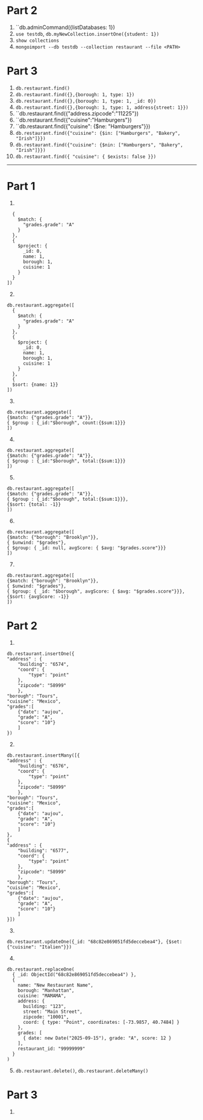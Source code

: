 # Part 2

1. ``db.adminCommand({listDatabases: 1})
2. ``use testdb``, ``db.myNewCollection.insertOne({student: 1})``
3. ``show collections``
4. ``mongoimport --db testdb --collection restaurant --file <PATH>``

# Part 3

1. ``db.restaurant.find()``
2. ``db.restaurant.find({},{borough: 1, type: 1})``
3. ``db.restaurant.find({},{borough: 1, type: 1, _id: 0})``
4. ``db.restaurant.find({},{borough: 1, type: 1, address{street: 1}})``
5. ``db.restaurant.find({"address.zipcode":"11225"})
6. ``db.restaurant.find({"cuisine":"Hamburgers"})
7. ``db.restaurant.find({"cuisine": {$ne: "Hamburgers"}})
8. ``db.restaurant.find({"cuisine": {$in: ["Hamburgers", "Bakery", "Irish"]}})``
9. ``db.restaurant.find({"cuisine": {$nin: ["Hamburgers", "Bakery", "Irish"]}})``
10. ``db.restaurant.find({ "cuisine": { $exists: false }})``

____
# Part 1
1. 
   
```db.restaurant.aggregate([
  {
    $match: {
      "grades.grade": "A"
    }
  },
  {
    $project: {
      _id: 0,
      name: 1,
      borough: 1,
      cuisine: 1
    }
  }
])
```

2. 
```
db.restaurant.aggregate([
  {
    $match: {
      "grades.grade": "A"
    }
  },
  {
    $project: {
      _id: 0,
      name: 1,
      borough: 1,
      cuisine: 1
    }
  },
  {
  $sort: {name: 1}}
])
```

3. 
```
db.restaurant.aggegate([
{$match: {"grades.grade": "A"}},
{ $group : {_id:"$borough", count:{$sum:1}}}
])
```

4. 
```
db.restaurant.aggregate([
{$match: {"grades.grade": "A"}},
{ $group : {_id:"$borough", total:{$sum:1}}}
])
```

5. 
```
db.restaurant.aggregate([
{$match: {"grades.grade": "A"}},
{ $group : {_id:"$borough", total:{$sum:1}}},
{$sort: {total: -1}}
])
```
6. 
```
db.restaurant.aggregate([
{$match: {"borough": "Brooklyn"}},
{ $unwind: "$grades"},
{ $group: { _id: null, avgScore: { $avg: "$grades.score"}}}
])
```

7. 
```
db.restaurant.aggregate([
{$match: {"borough": "Brooklyn"}},
{ $unwind: "$grades"},
{ $group: { _id: "$borough", avgScore: { $avg: "$grades.score"}}},
{$sort: {avgScore: -1}}
])
```

# Part 2

1. 
```
db.restaurant.insertOne({
"address" : {
	"building": "6574",
	"coord": {
		"type": "point"
	},
	"zipcode": "58999"
	},
"borough": "Tours",
"cuisine": "Mexico",
"grades":[
	{"date": "aujou",
	"grade": "A",
	"score": "10"}
	]
})
```

2. 
```
db.restaurant.insertMany([{
"address" : {
	"building": "6576",
	"coord": {
		"type": "point"
	},
	"zipcode": "58999"
	},
"borough": "Tours",
"cuisine": "Mexico",
"grades":[
	{"date": "aujou",
	"grade": "A",
	"score": "10"}
	]
},
{
"address" : {
	"building": "6577",
	"coord": {
		"type": "point"
	},
	"zipcode": "58999"
	},
"borough": "Tours",
"cuisine": "Mexico",
"grades":[
	{"date": "aujou",
	"grade": "A",
	"score": "10"}
	]
}])
```

3. 
```
db.restaurant.updateOne({_id: "68c82e869051fd5deccebea4"}, {$set: {"cuisine": "Italien"}})
```
4. 
```
db.restaurant.replaceOne(
  { _id: ObjectId("68c82e869051fd5deccebea4") },
  {
    name: "New Restaurant Name",
    borough: "Manhattan",
    cuisine: "MAMAMA",
    address: {
      building: "123",
      street: "Main Street",
      zipcode: "10001",
      coord: { type: "Point", coordinates: [-73.9857, 40.7484] }
    },
    grades: [
      { date: new Date("2025-09-15"), grade: "A", score: 12 }
    ],
    restaurant_id: "99999999"
  }
)

```

5. ``db.restaurant.delete()``, ``db.restaurant.deleteMany()``

# Part 3
1. 